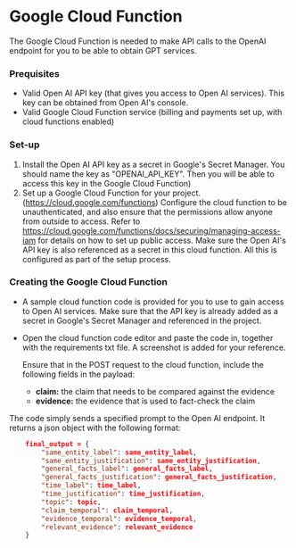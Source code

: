 
# Google Cloud Function

The Google Cloud Function is needed to make API calls to the OpenAI endpoint for you to be able to obtain GPT services. 

### Prequisites
- Valid Open AI API key (that gives you access to Open AI services). This key can be obtained from Open AI's console.
- Valid Google Cloud Function service (billing and payments set up, with cloud functions enabled)


### Set-up
1. Install the Open AI API key as a secret in Google's Secret Manager. You should name the key as "OPENAI_API_KEY". Then you will be able to access this key in the Google Cloud Function)
2. Set up a Google Cloud Function for your project. (https://cloud.google.com/functions) Configure the cloud function to be unauthenticated, and also ensure that the permissions allow anyone from outside to access. Refer to https://cloud.google.com/functions/docs/securing/managing-access-iam for details on how to set up public access. Make sure the Open AI's API key is also referenced as a secret in this cloud function. All this is configured as part of the setup process.

### Creating the Google Cloud Function
- A sample cloud function code is provided for you to use to gain access to Open AI services. Make sure that the API key is already added as a secret in Google's Secret Manager and referenced in the project. 
- Open the cloud function code editor and paste the code in, together with the requirements txt file. A screenshot is added for your reference. 

    Ensure that in the POST request to the cloud function, include the following fields in the payload:
    - **claim:** the claim that needs to be compared against the evidence 
    - **evidence:** the evidence that is used to fact-check the claim

The code simply sends a specified prompt to the Open AI endpoint. It returns a json object with the following format:
```json  
    final_output = {
        "same_entity_label": same_entity_label,
        "same_entity_justification": same_entity_justification,
        "general_facts_label": general_facts_label,
        "general_facts_justification": general_facts_justification,
        "time_label": time_label,
        "time_justification": time_justification,
        "topic": topic,
        "claim_temporal": claim_temporal,
        "evidence_temporal": evidence_temporal,
        "relevant_evidence": relevant_evidence
    }
```
